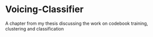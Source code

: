 # Voicing-Classifier
A chapter from my thesis discussing the work on codebook training, clustering and classification
